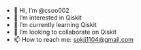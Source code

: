 - 👋 Hi, I’m @csoo002
- 👀 I’m interested in Qiskit
- 🌱 I’m currently learning Qiskit
- 💞️ I’m looking to collaborate on Qiskit
- 📫 How to reach me: sokji1104@gmail.com

<!---
csoo002/csoo002 is a ✨ special ✨ repository because its `README.md` (this file) appears on your GitHub profile.
You can click the Preview link to take a look at your changes.
--->
